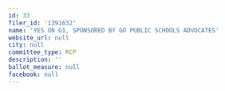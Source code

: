 ```yaml
---
id: 33
filer_id: '1391632'
name: 'YES ON G1, SPONSORED BY GO PUBLIC SCHOOLS ADVOCATES'
website_url: null
city: null
committee_type: RCP
description: ''
ballot_measure: null
facebook: null
---
```

